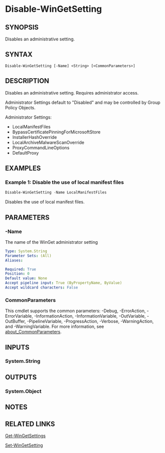 ﻿---
external help file: Microsoft.WinGet.Client.Cmdlets.dll-Help.xml
Module Name: Microsoft.WinGet.Client
ms.date: 08/01/2024
online version:
schema: 2.0.0
---

# Disable-WinGetSetting

## SYNOPSIS
Disables an administrative setting.

## SYNTAX

```
Disable-WinGetSetting [-Name] <String> [<CommonParameters>]
```

## DESCRIPTION

Disables an administrative setting. Requires administrator access.

Administrator Settings default to "Disabled" and may be controlled by Group Policy Objects.

Administrator Settings:

* LocalManifestFiles
* BypassCertificatePinningForMicrosoftStore
* InstallerHashOverride
* LocalArchiveMalwareScanOverride
* ProxyCommandLineOptions
* DefaultProxy

## EXAMPLES

### Example 1: Disable the use of local manifest files

```powershell
Disable-WinGetSetting -Name LocalManifestFiles
```

Disables the use of local manifest files.

## PARAMETERS

### -Name

The name of the WinGet administrator setting

```yaml
Type: System.String
Parameter Sets: (All)
Aliases:

Required: True
Position: 0
Default value: None
Accept pipeline input: True (ByPropertyName, ByValue)
Accept wildcard characters: False
```

### CommonParameters

This cmdlet supports the common parameters: -Debug, -ErrorAction, -ErrorVariable,
-InformationAction, -InformationVariable, -OutVariable, -OutBuffer, -PipelineVariable,
-ProgressAction, -Verbose, -WarningAction, and -WarningVariable. For more information, see
[about_CommonParameters](http://go.microsoft.com/fwlink/?LinkID=113216).

## INPUTS

### System.String

## OUTPUTS

### System.Object

## NOTES

## RELATED LINKS

[Get-WinGetSettings](Get-WinGetSettings.md)

[Set-WinGetSetting](Set-WinGetSetting.md)
